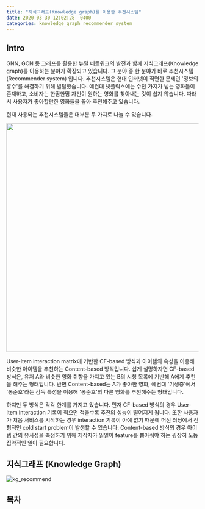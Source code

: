 ```yaml
---
title: "지식그래프(Knowledge graph)를 이용한 추천시스템"
date: 2020-03-30 12:02:28 -0400
categories: knowledge_graph recommender_system
---
```


## Intro ##
GNN, GCN 등 그래프를 활용한 뉴럴 네트워크의 발전과 함께 지식그래프(Knowledge graph)를 이용하는 분야가 확장되고 있습니다.
그 분야 중 한 분야가 바로 추천시스템(Recommender system) 입니다.
추천시스템은 현대 인터넷이 직면한 문제인 '정보의 홍수'를 해결하기 위해 발달했습니다.
예컨대 넷플릭스에는 수천 가지가 넘는 영화들이 존재하고, 소비자는 한땀한땀 자신이 원하는 영화를 찾아내는 것이 쉽지 않습니다.
따라서 사용자가 좋아할만한 영화들을 꼽아 추천해주고 있습니다.

현재 사용되는 추천시스템들은 대부분 두 가지로 나눌 수 있습니다.

<img src="https://miro.medium.com/max/1064/1*mz9tzP1LjPBhmiWXeHyQkQ.png" width="600"/>

User-Item interaction matrix에 기반한 CF-based 방식과 아이템의 속성을 이용해 비슷한 아이템을 추천하는 Content-based 방식입니다.
쉽게 설명하자면 CF-based 방식은, 유저 A와 비슷한 영화 취향을 가지고 있는 B의 시청 목록에 기반해 A에게 추천을 해주는 형태입니다.
반면 Content-based는 A가 좋아한 영화, 예컨대 '기생충'에서 '봉준호'라는 감독 특성을 이용해 '봉준호'의 다른 영화를 추천해주는 형태입니다.

하지만 두 방식은 각각 한계를 가지고 있습니다.
먼저 CF-based 방식의 경우 User-Item interaction 기록이 적으면 적을수록 추천의 성능이 떨어지게 됩니다.
또한 사용자가 처음 서비스를 시작하는 경우 interaction 기록이 아예 없기 때문에 머신 러닝에서 전형적인 cold start problem이 발생할 수 있습니다.
Content-based 방식의 경우 아이템 간의 유사성을 측정하기 위해 제작자가 일일이 feature를 뽑아줘야 하는 굉장히 노동집약적인 일이 필요합니다.

## 지식그래프 (Knowledge Graph) ##
![kg_recommend](https://storage.googleapis.com/groundai-web-prod/media/users/user_306803/project_410582/images/x1.png.344x181_q75_crop.png)

## 

## 목차 ##
